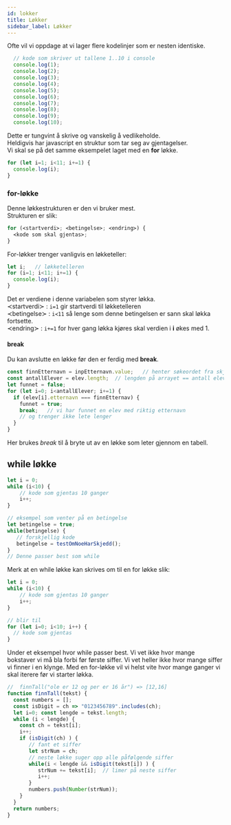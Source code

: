 ```yaml
---
id: lokker
title: Løkker
sidebar_label: Løkker
---
```



Ofte vil vi oppdage at vi lager flere kodelinjer som er nesten identiske.

```javascript
  // kode som skriver ut tallene 1..10 i console
  console.log(1);
  console.log(2);
  console.log(3);
  console.log(4);
  console.log(5);
  console.log(6);
  console.log(7);
  console.log(8);
  console.log(9);
  console.log(10);
```

Dette er tungvint å skrive og vanskelig å vedlikeholde.  
Heldigvis har javascript en struktur som tar seg av gjentagelser.  
Vi skal se på det samme eksempelet laget med en **for** løkke.

```javascript
for (let i=1; i<11; i+=1) {
  console.log(i);
}
```

### for-løkke <a id="for-l&#xF8;kke"></a>

Denne løkkestrukturen er den vi bruker mest.  
Strukturen er slik:

```javascript
for (≺startverdi≻; ≺betingelse≻; ≺endring≻) {
  ≺kode som skal gjentas≻;
}
```

For-løkker trenger vanligvis en løkketeller:

```javascript
let i;   // løkketelleren
for (i=1; i<11; i+=1) {
  console.log(i);
}
```

Det er verdiene i denne variabelen som styrer løkka.  
≺startverdi≻ : `i=1` gir startverdi til løkketelleren  
≺betingelse≻ : `i≺11` så lenge som denne betingelsen er sann skal løkka fortsette.  
≺endring≻ : `i+=1` for hver gang løkka kjøres skal verdien i **i** økes med 1.

#### break <a id="break"></a>

Du kan avslutte en løkke før den er ferdig med **break**.

```javascript
const finnEtternavn = inpEtternavn.value;   // henter søkeordet fra skjema
const antallElever = elev.length;  // lengden på arrayet == antall elever
let funnet = false;
for (let i=0; i<antallElever; i+=1) {
  if (elev[i].etternavn === finnEtternav) {
    funnet = true;
    break;   // vi har funnet en elev med riktig etternavn
    // og trenger ikke lete lenger
  } 
}
```

Her brukes _break_ til å bryte ut av en løkke som leter gjennom en tabell.

## **while løkke**

```javascript
let i = 0;
while (i<10) {
    // kode som gjentas 10 ganger
    i++;
}

// eksempel som venter på en betingelse
let betingelse = true;
while(betingelse) {
   // forskjellig kode
   betingelse = testOmNoeHarSkjedd();
}
// Denne passer best som while
```

Merk at en while løkke kan skrives om til en for løkke slik:

```javascript
let i = 0;
while (i<10) {
    // kode som gjentas 10 ganger
    i++;
}

// blir til
for (let i=0; i<10; i++) {
  // kode som gjentas
}
```

Under et eksempel hvor while passer best. Vi vet ikke hvor mange bokstaver vi må bla forbi før første siffer. Vi vet heller ikke hvor mange siffer vi finner i en klynge. Med en for-løkke vil vi helst vite hvor mange ganger vi skal iterere før vi starter løkka.

```javascript
//  finnTall("ole er 12 og per er 16 år") => [12,16]
function finnTall(tekst) {
  const numbers = [];
  const isDigit = ch => "0123456789".includes(ch);
  let i=0; const lengde = tekst.length;
  while (i < lengde) {
    const ch = tekst[i]; 
    i++;
    if (isDigit(ch) ) {
       // fant et siffer
       let strNum = ch;
       // neste løkke suger opp alle påfølgende siffer
       while(i < lengde && isDigit(tekst[i]) ) {
          strNum += tekst[i];  // limer på neste siffer
          i++;
       }
       numbers.push(Number(strNum));
    }
  }
  return numbers;
}
```

